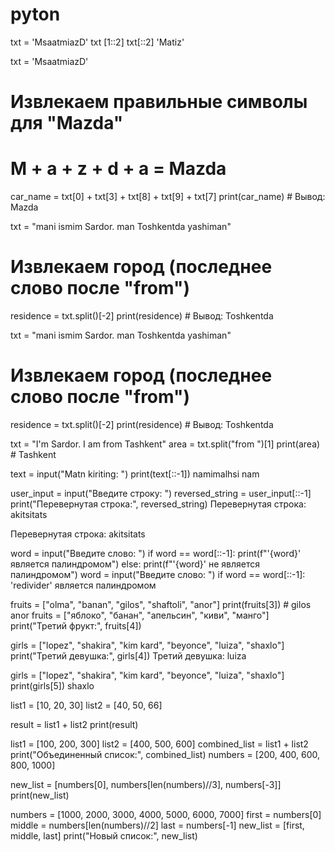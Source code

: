 # pyton
txt = 'MsaatmiazD'
txt [1::2]
txt[::2]
'Matiz'

txt = 'MsaatmiazD'
# Извлекаем правильные символы для "Mazda"
# M + a + z + d + a = Mazda
car_name = txt[0] + txt[3] + txt[8] + txt[9] + txt[7]
print(car_name)  # Вывод: Mazda

txt = "mani ismim Sardor. man Toshkentda yashiman"
# Извлекаем город (последнее слово после "from")
residence = txt.split()[-2]
print(residence)  # Вывод: Toshkentda

txt = "mani ismim Sardor. man Toshkentda yashiman"
# Извлекаем город (последнее слово после "from")
residence = txt.split()[-2]
print(residence)  # Вывод: Toshkentda

txt = "I'm Sardor. I am from Tashkent"
area = txt.split("from ")[1]
print(area)  # Tashkent

text = input("Matn kiriting: ")
print(text[::-1])
namimalhsi nam

user_input = input("Введите строку: ")
reversed_string = user_input[::-1]
print("Перевернутая строка:", reversed_string)
Перевернутая строка: akitsitats

Перевернутая строка: akitsitats


word = input("Введите слово: ")
if word == word[::-1]:
    print(f"'{word}' является палиндромом")
else:
    print(f"'{word}' не является палиндромом")
    word = input("Введите слово: ")
if word == word[::-1]:
  'redivider' является палиндромом

  fruits = ["olma", "banan", "gilos", "shaftoli", "anor"]
print(fruits[3])  # gilos
anor
fruits = ["яблоко", "банан", "апельсин", "киви", "манго"]
print("Третий фрукт:", fruits[4])

girls = ["lopez", "shakira", "kim kard", "beyonce", "luiza", "shaxlo"]
print("Третий девушка:", girls[4])
Третий девушка: luiza

girls = ["lopez", "shakira", "kim kard", "beyonce", "luiza", "shaxlo"]
print(girls[5]) 
shaxlo

list1 = [10, 20, 30]
list2 = [40, 50, 66]

result = list1 + list2
print(result)

list1 = [100, 200, 300]
list2 = [400, 500, 600]
combined_list = list1 + list2
print("Объединенный список:", combined_list)
numbers = [200, 400, 600, 800, 1000]

new_list = [numbers[0], numbers[len(numbers)//3], numbers[-3]]
print(new_list)

numbers = [1000, 2000, 3000, 4000, 5000, 6000, 7000]
first = numbers[0]
middle = numbers[len(numbers)//2]
last = numbers[-1]
new_list = [first, middle, last]
print("Новый список:", new_list)
